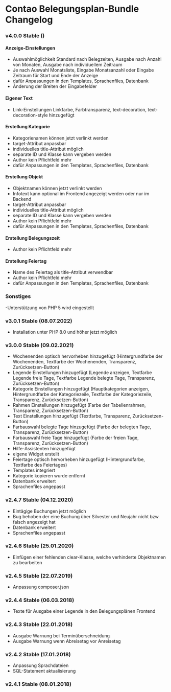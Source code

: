 # Contao Belegungsplan-Bundle Changelog

### v4.0.0 Stable ()
#### Anzeige-Einstellungen
- Auswahlmöglichkeit Standard nach Belegzeiten, Ausgabe nach Anzahl von Monaten, Ausgabe nach individuellem Zeitraum
- Je nach Auswahl Monatsliste, Eingabe Monatsanzahl oder Eingabe Zeitraum für Start und Ende der Anzeige
- dafür Anpassungen in den Templates, Sprachenfiles, Datenbank
- Änderung der Breiten der Eingabefelder
#### Eigener Text
- Link-Einstellungen Linkfarbe, Farbtransparenz, text-decoration, text-decoration-style hinzugefügt
#### Erstellung Kategorie
- Kategorienamen können jetzt verlinkt werden
- target-Attribut anpassbar
- individuelles title-Attribut möglich
- separate ID und Klasse kann vergeben werden
- Author kein Pflichtfeld mehr
- dafür Anpassungen in den Templates, Sprachenfiles, Datenbank
#### Erstellung Objekt
- Objektnamen können jetzt verlinkt werden
- Infotext kann optional im Frontend angezeigt werden oder nur im Backend
- target-Attribut anpassbar
- individuelles title-Attribut möglich
- separate ID und Klasse kann vergeben werden
- Author kein Pflichtfeld mehr
- dafür Anpassungen in den Templates, Sprachenfiles, Datenbank
#### Erstellung Belegungszeit
- Author kein Pflichtfeld mehr
#### Erstellung Feiertag
- Name des Feiertag als title-Attribut verwendbar
- Author kein Pflichtfeld mehr
- dafür Anpassungen in den Templates, Sprachenfiles, Datenbank
### Sonstiges
-Unterstützung von PHP 5 wird eingestellt

### v3.0.1 Stable (08.07.2022)
- Installation unter PHP 8.0 und höher jetzt möglich

### v3.0.0 Stable (09.02.2021)
- Wochenenden optisch hervorheben hinzugefügt (Hintergrundfarbe der Wochenenden, Textfarbe der Wochenenden, Transparenz, Zurücksetzen-Button)
- Legende Einstellungen hinzugefügt (Legende anzeigen, Textfarbe Legende freie Tage, Textfarbe Legende belegte Tage, Transparenz, Zurücksetzen-Button)
- Kategorie Einstellungen hinzugefügt (Hauptkategorien anzeigen, Hintergrundfarbe der Kategoriezeile, Textfarbe der Kategoriezeile, Transparenz, Zurücksetzen-Button)
- Rahmen Einstellungen hinzugefügt (Farbe der Tabellenrahmen, Transparenz, Zurücksetzen-Button)
- Text Einstellungen hinzugefügt (Textfarbe, Transparenz, Zurücksetzen-Button)
- Farbauswahl belegte Tage hinzugefügt (Farbe der belegten Tage, Transparenz, Zurücksetzen-Button)
- Farbauswahl freie Tage hinzugefügt (Farbe der freien Tage, Transparenz, Zurücksetzen-Button)
- Hilfe-Assistenten hinzugefügt
- eigene Widget erstellt
- Feiertage optisch hervorheben hinzugefügt (Hintergrundfarbe, Textfarbe des Feiertages)
- Templates integriert
- Kategorie kopieren wurde entfernt
- Datenbank erweitert
- Sprachenfiles angepasst

### v2.4.7 Stable (04.12.2020)
- Eintägige Buchungen jetzt möglich
- Bug behoben der eine Buchung über Silvester und Neujahr nicht bzw. falsch angezeigt hat
- Datenbank erweitert
- Sprachenfiles angepasst

### v2.4.6 Stable (25.01.2020)
- Einfügen einer fehlenden clear-Klasse, welche verhinderte Objektnamen zu bearbeiten

### v2.4.5 Stable (22.07.2019)
- Anpassung composer.json

### v2.4.4 Stable (06.03.2018)
- Texte für Ausgabe einer Legende in den Belegungsplänen Frontend

### v2.4.3 Stable (22.01.2018)
- Ausgabe Warnung bei Terminüberschneidung
- Ausgabe Warnung wenn Abreisetag vor Anreisetag

### v2.4.2 Stable (17.01.2018)
- Anpassung Sprachdateien
- SQL-Statement aktualisierung

### v2.4.1 Stable (08.01.2018)

